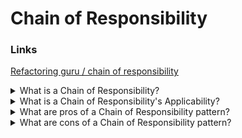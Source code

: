 # Chain of Responsibility

### Links

[Refactoring guru / chain of responsibility](https://refactoring.guru/design-patterns/chain-of-responsibility)

<details>
  <summary>What is a Chain of Responsibility?</summary>

Chain of Responsibility is a behavioral design pattern that lets you pass requests along a chain of handlers. Upon receiving a request, each handler decides either to process the request or to pass it to the next handler in the chain.

</details>

<details>
  <summary>What is a Chain of Responsibility's Applicability?</summary>

- Use the Chain of Responsibility pattern when your program is expected to process different kinds of requests in various ways, but the exact types of requests and their sequences are unknown beforehand;
- Use the pattern when it’s essential to execute several handlers in a particular order;
- Use the CoR pattern when the set of handlers and their order are supposed to change at runtime.

</details>

<details>
  <summary>What are pros of a Chain of Responsibility pattern?</summary>

- It is possible to control the order of request handling;
- It is possible to decouple classes that invoke operations from classes that perform operations (Single Responsibility Principle);
- It is possible to introduce new handlers into the app without breaking the existing client code (Open/Closed Principle).

</details>

<details>
  <summary>What are cons of a Chain of Responsibility pattern?</summary>

- Some requests may end up unhandled.

</details>

